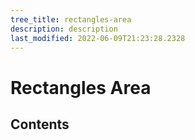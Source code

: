 ```yaml
---
tree_title: rectangles-area
description: description
last_modified: 2022-06-09T21:23:28.2328
---
```


# Rectangles Area

## Contents

